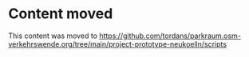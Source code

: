 # Content moved

This content was moved to https://github.com/tordans/parkraum.osm-verkehrswende.org/tree/main/project-prototype-neukoelln/scripts
